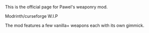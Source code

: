 This is the official page for Pawel's weaponry mod.

Modrinth/curseforge W.I.P

The mod features a few vanilla+ weapons each with its own gimmick.
